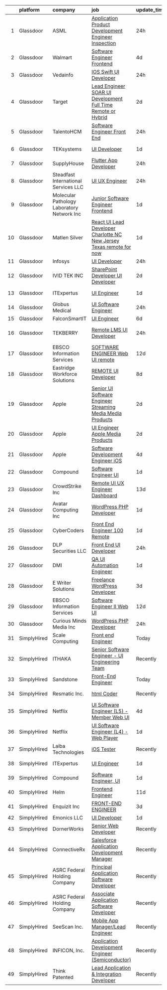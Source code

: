 

|    | platform    | company                                     | job                                                                                                                                                                                                                                                                                                                                                                                                                                                                                                                                                                                                                                                                                                                                                                                                                                                                                                                                                                                                                                                                                                                                                                                                                                                                                                                                                                                                                               | update_time   | location          |
|---:|:------------|:--------------------------------------------|:----------------------------------------------------------------------------------------------------------------------------------------------------------------------------------------------------------------------------------------------------------------------------------------------------------------------------------------------------------------------------------------------------------------------------------------------------------------------------------------------------------------------------------------------------------------------------------------------------------------------------------------------------------------------------------------------------------------------------------------------------------------------------------------------------------------------------------------------------------------------------------------------------------------------------------------------------------------------------------------------------------------------------------------------------------------------------------------------------------------------------------------------------------------------------------------------------------------------------------------------------------------------------------------------------------------------------------------------------------------------------------------------------------------------------------|:--------------|:------------------|
|  1 | Glassdoor   | ASML                                        | [Application Product Development Engineer Inspection](https://www.glassdoor.com/partner/jobListing.htm?pos=108&ao=1110586&s=58&guid=0000018382f509af98babd861b29d697&src=GD_JOB_AD&t=SR&vt=w&cs=1_a0067039&cb=1664349440957&jobListingId=1008165333739&cpc=A8EA696C92E7776B&jrtk=3-0-1ge1fa2fb2ci4001-1ge1fa2g1itne800-781e920ef0155e02--6NYlbfkN0A_DDXJpBmDjNhNk0SonxKsswszHAivHatKsF66mYTBciCWwIObBEHLniMpo2RspCfoyulIRjBP57T24Lz25u1pjNwWFRISH0P0vWgPhWCCQGL_nsy2Bp0oJMF1boMrZGM_Jh16cgUCWS0n7h3Fl39G91NzusynBKhX9klIlFUgJJYFlNLtqy5b8bTY3-r51o9e7sesbpKnXGI8sT3fhPX53HFNYzBrOIVOae-iq02qxpQXtzoqN2f2f9g92xds-_3Z1MlB5b_RJlmz-wmVmRStwqMPleu6aZqhCA0Cp3z7-6DU3aEGpgw2GRgwivfC9jOpUZmHvbAuQClpfVpAuNbZseosbAMyidDJqiLZlzqVhegc25_1A7-Fer8nCnzYdlTJMqjJgrk7qj9wocZWWKZeo4VYRELKusGhnradoQrl03hMeE6faiMUd2v8NwdDj7iHemZyGAghDdbDjf4dq32ot4Swa9oSiv9mhJGomuNJsmxS8slBdH0jaFrrUKHWGqMuN7YWBDV08MyX7g-pS4LtENnJHwqI4X8tqbVhHB4GcUrk54xxTNbIU3GJ44FV3H7u8dJ-bxfddW6ROZdckzX6eRLsTsCNhDSifbUPz06hRbvrNYAguELElAPW--AfZeNiP2_yI1p94bZZY5QzP3WRFtfiHq4GgAcLlK21ZDIK5Erggg5J5qHurjWx9GHwc1oDqUog41MMPvTj1JDo2vEN91XHv4NpRE6UgvjXJteO-iBjC-fpi8sw7SZTHS8FE10PCfzFBwfAOw%3D%3D)                                                                                                                                                                                                                                                             | 24h           | San Jose, CA      |
|  2 | Glassdoor   | Walmart                                     | [Software Engineer   Frontend](https://www.glassdoor.com/partner/jobListing.htm?pos=111&ao=1110586&s=58&guid=0000018382f509af98babd861b29d697&src=GD_JOB_AD&t=SR&vt=w&cs=1_307f5fd4&cb=1664349440957&jobListingId=1008159439023&cpc=7AD1D84939BBEEF3&jrtk=3-0-1ge1fa2fb2ci4001-1ge1fa2g1itne800-e44f10361b0b4ecd--6NYlbfkN0COkaXPVq4ci0oYoPZVLi-OSs5LLhX_qiImzTXPGEjA3KjE5hfiplZYgAWT2-x7RTGV-3Lb2V-aoTKQpOJTnRi5chq4jfN4kSalgesPE8f_wFpClpEWHc8BbIl6Nkamn10Uad7BetX5YEJ7MxUTXUgJV-KDlvaFZN9Trvri33XH7j2cTBysvz3vH7n1cuFv9nx2M6761kcqczWqEvCAAdzYSF0SQTj6ypyL77D8BIlnTDRCuIIKYwQYj6mStVXBPPq32obIpbAYfdhE4WZ7p-g-hV5DY-JE8OE9NNa7VTDyY3UaKBM4g_8nVXM-k4PkBU1TC1CVqjnWWl0kIf1UAIY_SdSf4zFplx8RabO76Hhh6cfgvW120kXhAPRgIBITQhM7BemEPIMCcsdh3jSeHu424TA56F71gX9fJ_O5UizQhhFGh14g5cb21NHR4Jw7Hhm59miFxUflyVM_CWfyXhLtahcivao_DlurxEYf5BzXbuMsuLRRAtKZWKfwrUE9cm-70EC29x1Kvvp2Cp0DmOe5CQaEtJ3Nsf6GZZ8xCRWMp6sekYM7fsxDEKA-oejw9wgQ73Wuh3roiIeuxsWK_WbNVtmGJOhCo5M%3D)                                                                                                                                                                                                                                                                                                                                                                                                                                                                  | 4d            | Dallas, TX        |
|  3 | Glassdoor   | Vedainfo                                    | [IOS Swift UI Developer](https://www.glassdoor.com/partner/jobListing.htm?pos=128&ao=1136043&s=58&guid=0000018382f509af98babd861b29d697&src=GD_JOB_AD&t=SR&vt=w&ea=1&cs=1_e66ddd14&cb=1664349440959&jobListingId=1008165443473&jrtk=3-0-1ge1fa2fb2ci4001-1ge1fa2g1itne800-af8d206a0f9c7b17-)                                                                                                                                                                                                                                                                                                                                                                                                                                                                                                                                                                                                                                                                                                                                                                                                                                                                                                                                                                                                                                                                                                                                      | 24h           | Remote            |
|  4 | Glassdoor   | Target                                      | [Lead Engineer   SOAR UI Development  Full Time Remote or Hybrid ](https://www.glassdoor.com/partner/jobListing.htm?pos=106&ao=1110586&s=58&guid=0000018382f509af98babd861b29d697&src=GD_JOB_AD&t=SR&vt=w&cs=1_19754b40&cb=1664349440957&jobListingId=1008161170463&cpc=C3517E2410EFB392&jrtk=3-0-1ge1fa2fb2ci4001-1ge1fa2g1itne800-c0dacd8a5d22ac84--6NYlbfkN0AgONBeCfCTVljpwzR96jFX3mtyFC--n153CYnqiKkqIbEzGownH_L0_wgVvmdp1a2Krj_dhftr60ZBD7neq8jJZi5fz0MMEVAqD1a6ZnSDxHhb3w-djfVVYoRVAP3eMEOLwQXGKZXokRxl-rmzf3KYDtcg1Ytht7hbNJLmbSv7ywm3xHdVZX8UcP7vn-BZ2Nx4uC1Ihw2sMwbLBbo_SakHBAuMpEZFVazceLE5Zl6EAeYRqOU_Au9_pTKelJDJ6rkR9T_TQNzi5JEgn6yfGs55NvmSj-cQCU4YTeQ3kA83IiIT56pldp-kU3zyLVXCF4YYmt1kk94jxZG7bSa38nRSBeL0FrHoeaGYJDMtAOoXm9aFpeQphp0UhQAmvNKP6mEo96qnJH7cE59YTDnf2ZPrnA8kOz39DaMqM2-oTwFVjjIe1l0CnaDe5z_xaDZ84e5enZFOYXDFAg%3D%3D)                                                                                                                                                                                                                                                                                                                                                                                                                                                                                                                                                                                | 2d            | Brooklyn Park, MN |
|  5 | Glassdoor   | TalentoHCM                                  | [Software Engineer   Front End](https://www.glassdoor.com/partner/jobListing.htm?pos=123&ao=1110586&s=58&guid=0000018382f509af98babd861b29d697&src=GD_JOB_AD&t=SR&vt=w&ea=1&cs=1_97e153f9&cb=1664349440959&jobListingId=1008165352381&cpc=2CAED5C921A5F994&jrtk=3-0-1ge1fa2fb2ci4001-1ge1fa2g1itne800-0b4d4d2a448ac79e--6NYlbfkN0C_SycDmnNWjSnOfNojf-KZh-yXpPzkmZZ6wpMZhR9zB5dLKAJ7UQnWo9NBJTHUaTOA5pFya6Ot_ZnMgwIapx517DdmJ1H57dprYVQzoRyJKCo8k8yrPCB3Ld80OZG5bFsFslKrlAbuyGnZ6QtClfQE7Jx_Pt0DmWkWmjT9BB4eAU62fX6YwZXgZYbJkAPofPYVi8zU-59UTFU4D7id2sA3Sm8VLraR8FyTFcf5It8qyKKLQRnJGwH9pWaht2hd3YTFTMoGMB5yRZdcogFv56WLev4fYRYjC1k6xJyC3T-5kQHmUN-FXHaQmRpAuowopFsJNZI1eqADcLt_497Udqq_Ww8gfqYSR5ZdvLructfafiLISrrG4mpi8-4YeU_WnRVoHOKEpUgksxJyPHRtVprkzgqBf3cHj3r4J-m4znBXnvy0cidzXW7BfTdV0nmI4KZ9Vs-tkY7E61t9NDXiBZCoodtDBCr_GDH7ZfuerLmPMcTfjirnaeIcM-u3VEQmEbqLIRcuC_psgtN3XMmZFnf05hr2CsbULI0uGNyuxu06Sk_nv2DSZoDPZCayeyIWswUWHiJ1EiM6NiCt-HPo5P5m)                                                                                                                                                                                                                                                                                                                                                                                                                                                                          | 24h           | Miramar, FL       |
|  6 | Glassdoor   | TEKsystems                                  | [UI Developer](https://www.glassdoor.com/partner/jobListing.htm?pos=117&ao=1110586&s=58&guid=0000018382f509af98babd861b29d697&src=GD_JOB_AD&t=SR&vt=w&cs=1_1b9f08a9&cb=1664349440958&jobListingId=1008162217935&cpc=FB7E4A1762AE5BEC&jrtk=3-0-1ge1fa2fb2ci4001-1ge1fa2g1itne800-bcce66d2de9d784f--6NYlbfkN0AuKz8EBO1xHDEL7V2YF9xF3dC_I9B9i-Zw2Jh8clPMK3KTieKealHQySFBD4L6FvOnlE1GAZpvuVmGqoIvKvpD-udZcecKYOHAYYEUk-V0EgDvdp6AcekxUIxTGrbemjk3X6gqwE2isD9_c3ZYF3PvRbyhX3e6N9SOeeayq0KyI55st1s-wcD15YdnSsCLZwRgg0VmLtz5UTlxF0NGxqCcywwBiv4JZNXFiRmS9-wUTO7DeWCxzIEDfNymiqnKboK5zYboInjs_jZape7I-J40M0bY4eLqhGhARt-GGjLFEZ4KLeC2MmjmBJCnVsJlLKqekDjfjBOUvNYBqPe8IAxIxhHvVMYUMDS_dgG426CpQg1dsAZ2HsINbZ45VXKm-buc-0WoLnkB_s2TnTUV5uhyKqA1ICrbDhfqsd_fb-kAtgqgmEVN7sj-dkW9oxp-lqV2E5F95bmPcHeT3bJFyBFJM6zECJyxqqucjYu7-xefdf5IEG1VqRUKR1TO_PcCumPNKFhTV1GPuEp7P8DEgNpk3slKgs4GABzwLdGktVJhEkx1wZnTGBBB2orlADQQlc1A2e5_5ETyCDzacUuu7afbBYlehxJRNFE1StDDB-ws5eUwctKO7Ig0i0hJ4pjeQTL7TFlcgdUrPIG_OWZ_1lI8UOYcyVq4_ib6aP3f6Qoolf8YIM2y0XUmiJbRW7Jh7raVwrvvn_BUH40ueBHrxKiwVolVwAvegKr8z2P-nS_yLRuvVhro6FSy7C1UyV1jrZPswvMF5KbgoTnI8uUo0KqSUAjUmiqSqoMAnNb6UZzHtaurOcj4LC5PlcgXCa0vQd873Myk_QHPrnfVd55DECLxNKoYtLH2j9CZyvpgNAA1wv0sNMqV4Ys2a2U7dNaxzKL02oCrquWNX65f5IXPnGT-TaQc2qEHG74-iLztYHl5dawrlo1yDld5)                                                                                                                                | 1d            | Burlington, NC    |
|  7 | Glassdoor   | SupplyHouse                                 | [Flutter App Developer](https://www.glassdoor.com/partner/jobListing.htm?pos=113&ao=1110586&s=58&guid=0000018382f509af98babd861b29d697&src=GD_JOB_AD&t=SR&vt=w&cs=1_e5bc619e&cb=1664349440958&jobListingId=1008165085960&cpc=F41FEAB56D215062&jrtk=3-0-1ge1fa2fb2ci4001-1ge1fa2g1itne800-177e6134d1bdcc74--6NYlbfkN0AHfvvUQbcLXLtsZFdl65kmeh4M4gDg85dZKEG9sjBXado6h1rhv320OgUg7t5VyCqo6fHTI2I5pZ7dV18A3f_GtqPZ8aImwtkxyu0DFJTn1iWV8yprgKc-EBVAFu5ad93HuOwBiCrNPRJDoZrOt73UvxBNti3QNFK5JY5DsboL_cOHsJVS9E_UpoSh8dD_YsA6TvZ8KbbOC_ApNtN_nPjxoAaleaTFMpbl7gjGNFI_GNrr5L56d7IsT0l_302wS__EyJrui3_4wIWJg6-7WvSO2YpOB0tStI5OIo6ITl2OTe4a4nN1JOAP2LDWrEX9QkA4J9AmG9uwPWa8jeoYFVPoDPFbvLN-EgDpV37apdTx6bQa48Sb_1mZgOIeoyD5GbA2EFsHwDfGV4lzHpiN6xMi1oBGd-WwbMrPHqXB5SL0lLg6Xg5Ak9Ebxln9PQBByr4GYWnjdnDKxyzp6Tl4MPTHJk8hecRJ4whbxZZM4NtC75fpXe3X0oyX12-S8KB4RLp8iZJ05bFWQcolrD2b_SOYLK9x4bPDDZlyKUJ0DcSbFfUMXTGIaBxJs8TYipCMl-q-Juw_9HYVvX60XCkejoffF1pL7Hfr1YSkVRjSfuymEU2dgAcRGnlLxlOA9XPSOc9zszuMaUv4Hbu-LAVU0JsjX_RzcNCzyiHa8M6yZ1BULvkZn5-vy8PMpwsAJCOrhVs512OaWUMenZlVTbDfdJrGxw9OcmKO-XY5QIal41egN-Dqmx6ExREQ5_YBhVdYYhVCFt27PgVWMtuKBvKPmYPbTG1i604fqwE3c5F18vNBEL_eBq_ZLzpKYlfbsq1f6IwRhrn7bcJTw9iLWljMUHu8phwtPWrM95wNY5RFsJuIV98dEXKblFYLDCKxue3Pv3OnT7IB8eYCE6d3fM_HDQgTCQo_l8kOtM34NgLUNyz3cYp3694PRbty)                                                                                                                       | 24h           | Remote            |
|  8 | Glassdoor   | Steadfast International Services  LLC       | [UI UX Engineer](https://www.glassdoor.com/partner/jobListing.htm?pos=118&ao=1110586&s=58&guid=0000018382f509af98babd861b29d697&src=GD_JOB_AD&t=SR&vt=w&ea=1&cs=1_7eef13fc&cb=1664349440958&jobListingId=1008165697317&cpc=444700D72F2ECBCE&jrtk=3-0-1ge1fa2fb2ci4001-1ge1fa2g1itne800-51b8e0768728e839--6NYlbfkN0CyK-oBO-LERsKTnKCpWd4erdl1X_ZvZ3vzEBmkoIIe966QQX03TCqZ6wgEEKw-QZHsuiWrOfwNmzq04i1gWPtke9nFA_bfooPCm6x3_5wmKi0P8TcKk2rMxxhjpGG3IXFqmLgFxNh6Mu94ZAaFF9Ao96OP59HJX2ValPxViZj5CyaT_2d3mrSbtda-_M_VyvOPtHIgEj78LTiqWHzjMU5aL9ZHEQFNLD0KUhzTNec563zYyL5MifR_ClUkWbGwEqTmfF6A07pVE5FmQArZS81a9n5V9w_VaE_akXG9iJkjGOTTmBuIApYo30CCoeSopIs5-MpKugXChGzhsuDiENJ8EsbfSxakbwFIB6XJm8QxeESXDwrW6XFsemQdEyBXEpabvJLaj8d01n1YsYQ3I-5WNWlD0ArdqVWdg_jn87-ay-ThhrmCQYnX64vzg6YGuHvffT28dpTqgh68FFhUlA_S8gkqUxrWKJfttW3SYPUvp7rFb8mDgjcRgdwQsq7QmpW4m1MDDrNEBqfvADIoRcFk)                                                                                                                                                                                                                                                                                                                                                                                                                                                                                                                                                         | 24h           | Jersey City, NJ   |
|  9 | Glassdoor   | Molecular Pathology Laboratory Network  Inc | [Junior Software Engineer   Frontend](https://www.glassdoor.com/partner/jobListing.htm?pos=110&ao=1110586&s=58&guid=0000018382f509af98babd861b29d697&src=GD_JOB_AD&t=SR&vt=w&ea=1&cs=1_5d1d7274&cb=1664349440957&jobListingId=1008163262004&cpc=1120CD366D53BFD9&jrtk=3-0-1ge1fa2fb2ci4001-1ge1fa2g1itne800-d89cb48b35d12f0b--6NYlbfkN0D4nuovUOU2dPryPr7-xanE7ZFWASvaSyNm3BqXIbrO0g0G6Ac-O25wavkho_EyKROp7E1QzrSkp5TBTv_o4-gu7wXYooyqWvKiH9M5dJlM4j45czh6SdL7-HArDqW7HdeZheUkgWz7yVI6jAwiJ07pmOA9KtDrbws7XrtzlqzYavHU3gKPtI7FWEcNC0m0skjoZvjJVLkeh6p-VR_KYHMuGPETAup9FLDYxPs8_n0OePfyQzVVR6jSHD4jdeKcnb119j8yGsb7ZfbtvB_jNgvkiN5VqOQQ99qFa6jzhED1BolQWvNF624qp22mSGLq3Tj_GrMERnEmj9UMr_G1zJ5sEz8GmLxikynqxDFCeguvmDFye0pimiMrVO6pBFooGYScwxcGUwonFtfoQRGrWhNTBT4yTCQ8JJwtoK9Q7o2aA2Gq924dvGvQdqIUF7RKAFZLvMYMupYbp45qHrQzYM3HNvXYmql1kjrMi87Niwb0FS6uuU1-MzxVbyJP3jzxJa-xXbhLlKVbeg%3D%3D)                                                                                                                                                                                                                                                                                                                                                                                                                                                                                                                                        | 1d            | Maryville, TN     |
| 10 | Glassdoor   | Matlen Silver                               | [React UI Lead Developer Charlotte  NC  New Jersey  Texas   remote for now ](https://www.glassdoor.com/partner/jobListing.htm?pos=120&ao=1110586&s=58&guid=0000018382f509af98babd861b29d697&src=GD_JOB_AD&t=SR&vt=w&ea=1&cs=1_c42ee43d&cb=1664349440958&jobListingId=1008163005026&cpc=F41FEAB56D215062&jrtk=3-0-1ge1fa2fb2ci4001-1ge1fa2g1itne800-8ed124c44c436edb--6NYlbfkN0ADTliTSg4K3aDxe8vkHVVj5ml6bx8ND6Ab8oliGx3AtQak9O875La2bFZ7Jqdg5u3DvIWk9JQKwIX8t-nodcq4z-4sQYwEbL5CC_KfK5FK2Bgq7E6WzN1rlXJK6Vb019b6jThOo3pHAKgj1uU40jMtSMtXxNq75xK8o2ZTNQEo-86oEkgFRRdhfMbR1wAsmOUueYJV3swfTU9-lUSw9YbqbsU93cXL7YLS3ZwwfTg9ge3wh6Xb_BgDLkTtZ3imWIjuVvhFfmIxU4y_cQa40B6Bzgp41TIqxSQfwHC8I4JB8750MwLapuLSjPCLbucvysfVAFGH3Gm8Wh9qUE09PWWpvADejWfFjJBO7DgDB4PXksl2AbqKA7tG8xzr0aCfcyssU12d9RKWSHRZQ2PcQWS8cbXxYWoOOAHXRWA3dKJ6yjsCGs7wmnBaKYbZIVqIAk7pUDk1vt4CVJ7lpb1eXjzJ6fr_kXIEdtWqtr2DhwUMPQ%3D%3D)                                                                                                                                                                                                                                                                                                                                                                                                                                                                                                                                 | 1d            | Pennington, NJ    |
| 11 | Glassdoor   | Infosys                                     | [UI Developer](https://www.glassdoor.com/partner/jobListing.htm?pos=101&ao=1110586&s=58&guid=0000018382f509af98babd861b29d697&src=GD_JOB_AD&t=SR&vt=w&cs=1_a0f95ec3&cb=1664349440956&jobListingId=1008166337803&cpc=009A9C8147DF705D&jrtk=3-0-1ge1fa2fb2ci4001-1ge1fa2g1itne800-5fe050d0e4a7ac92--6NYlbfkN0DFi1nmQQWK2fa3N4W3y7EUOEocZkWPqKP_f_xZ7ne8RT_qTukscu4Mk9YgC3iJnxFy_iGWffz72ppMJoAT44NfnxW-QV6ZqtGeZyrm_Id1ecqdNA6h76kT-AJY4mfkZhy0CcKAc0lpyNne-8yajsOMJAI6uRH6i7fhXE84ekgw0Zfa-lIGRLVeOeRXHqkPKtxxdgT3UJVfbXv0tkAtUD3vJkr35VIIMT8yWHrOh_xenODH5ZGqOfP1WQUVebMuUNK0w7pX8mMIHSN9Oc1u56Qq8l48vMJlbdr3Y3lIEteIaaG6qc-3DbHOC3dTgeJxyvx5oiFZqwVAT-GiEmCq7_oSd4CJmNaefYyoc9fPT2ZCC1b6BZlXr9rpoqyr2dECL2RSTj0XpkFiUMd_RQD-oFbp6l9kLPx4pGkw84sVEaRAE9wrwEr6uZieycFImDEOssXI1J16-PH4EY4lgaCwR9AASbszkraVH_jf18r-_tSRam-84PcKfh-1MKqfP0aku0RXfnvBFcDhor-p15oAfDPIaz42zJDWsy2dmp4PElPp46Rr_hGgJejateZYQDsfW6fCBHC6aq9LylQmqlu9Od2i4RKSFNxgHaU%3D)                                                                                                                                                                                                                                                                                                                                                                                                                                                                                  | 24h           | Remote            |
| 12 | Glassdoor   | IVID TEK INC                                | [SharePoint Developer UI Developer](https://www.glassdoor.com/partner/jobListing.htm?pos=129&ao=1136043&s=58&guid=0000018382f509af98babd861b29d697&src=GD_JOB_AD&t=SR&vt=w&ea=1&cs=1_a56eaf3c&cb=1664349440959&jobListingId=1008161868610&jrtk=3-0-1ge1fa2fb2ci4001-1ge1fa2g1itne800-eb9ee6da3b2a6a4d-)                                                                                                                                                                                                                                                                                                                                                                                                                                                                                                                                                                                                                                                                                                                                                                                                                                                                                                                                                                                                                                                                                                                           | 2d            | Durham, NC        |
| 13 | Glassdoor   | ITExpertus                                  | [UI Engineer](https://www.glassdoor.com/partner/jobListing.htm?pos=126&ao=1136043&s=58&guid=0000018382f509af98babd861b29d697&src=GD_JOB_AD&t=SR&vt=w&ea=1&cs=1_79460903&cb=1664349440959&jobListingId=1008163016324&jrtk=3-0-1ge1fa2fb2ci4001-1ge1fa2g1itne800-bb9fc5d81ba4c765-)                                                                                                                                                                                                                                                                                                                                                                                                                                                                                                                                                                                                                                                                                                                                                                                                                                                                                                                                                                                                                                                                                                                                                 | 1d            | Sunnyvale, CA     |
| 14 | Glassdoor   | Globus Medical                              | [UI Software Engineer](https://www.glassdoor.com/partner/jobListing.htm?pos=124&ao=1136043&s=58&guid=0000018382f509af98babd861b29d697&src=GD_JOB_AD&t=SR&vt=w&cs=1_dc19a153&cb=1664349440959&jobListingId=1008166276695&jrtk=3-0-1ge1fa2fb2ci4001-1ge1fa2g1itne800-6fd77b6772e16b60-)                                                                                                                                                                                                                                                                                                                                                                                                                                                                                                                                                                                                                                                                                                                                                                                                                                                                                                                                                                                                                                                                                                                                             | 24h           | Methuen, MA       |
| 15 | Glassdoor   | FalconSmartIT                               | [UI Engineer](https://www.glassdoor.com/partner/jobListing.htm?pos=130&ao=1136043&s=58&guid=0000018382f509af98babd861b29d697&src=GD_JOB_AD&t=SR&vt=w&ea=1&cs=1_678fca07&cb=1664349440959&jobListingId=1008153949102&jrtk=3-0-1ge1fa2fb2ci4001-1ge1fa2g1itne800-3123926d7a3df513-)                                                                                                                                                                                                                                                                                                                                                                                                                                                                                                                                                                                                                                                                                                                                                                                                                                                                                                                                                                                                                                                                                                                                                 | 6d            | Dover, DE         |
| 16 | Glassdoor   | TEKBERRY                                    | [Remote LMS UI Developer](https://www.glassdoor.com/partner/jobListing.htm?pos=119&ao=1110586&s=58&guid=0000018382f509af98babd861b29d697&src=GD_JOB_AD&t=SR&vt=w&ea=1&cs=1_901e0b10&cb=1664349440958&jobListingId=1008166778163&cpc=1FDE87803EF93CD3&jrtk=3-0-1ge1fa2fb2ci4001-1ge1fa2g1itne800-83faa698679c4734--6NYlbfkN0BDQrJHDr0jym1c460Rom7GbWBqeQg5GdRUBiBJdfTMP9g7xX-05YXYdcEBBbMbIOs0H3hgH9YJKWyeksJ964mXgUsf2K5r9hdrn6GEsMAD8Z3-rCCKaHSDtUqkCecndjQZLXEp1hP5ZlmvL_nI6SRfz7ALKJ0HbG1HT8OPl3ucsEK58iFlWR4XlJYgBKyEFcxH4xVABpHenigZZiSw4omhrUxUWT_fwnMDI35yOShKeVwX02y2_z6yUA-SyxNA6KNmrO31cNO63arU5keHZElj1ZICiq7yrn11T52-QEw9EEAdLVYNu_dP9khC5ABsaghQmz0QUOKETWM-r50y0zbNBKSayVJcAbDVvqAVmdy3zQ2SGRFf5F_TYU5nmQARQ4iGmvWaUKGVFZ7BnxdjJZ0G1987DAXCV-L4-joop3W1s4qjMDCHn83YVkJHwnBkBOfTzeGVpVc4bFbDyJGbZU1gPCynhrAW7L7zPn-VJWaARWvqFKnG3xBp9bZxqU-8zKvWs5aX1n0opu7rVgYOB74eB6gxBjaWPoe29u8Bp-piSlpZmuH7-vtwkJbNetCCDpUFMpoPfoiVWgrzxZW67buA7WrOGgj1_Mxcaska5l4KxBUd1tYHZ7Q8WnopelkwBO4KvQLRn581L7REjlwLF1n5Du6J32eDA4V2mk_n9OI7jwgjEWyt4hpI)                                                                                                                                                                                                                                                                                                                                                                                | 24h           | San Francisco, CA |
| 17 | Glassdoor   | EBSCO Information Services                  | [SOFTWARE ENGINEER   Web UI  remote ](https://www.glassdoor.com/partner/jobListing.htm?pos=105&ao=1110586&s=58&guid=0000018382f509af98babd861b29d697&src=GD_JOB_AD&t=SR&vt=w&cs=1_1aa46130&cb=1664349440956&jobListingId=1008141421100&cpc=FB7E4A1762AE5BEC&jrtk=3-0-1ge1fa2fb2ci4001-1ge1fa2g1itne800-40ef87b89cf6ffeb--6NYlbfkN0DdXnPqwYiIrEKJMiGtoBoRMY0gisMhtebYjuc8wwZJigX-3JHW7GWye28ZRts3F90P7YI9SeHKFNHy1UecdUWIyM-XyoJFS6k3UxLtBLyWy033NAUeaKgO88BnF41ws8ss9lacxLv9OyEluHw_gu0HbJj5exWXBYsEHeQEgoMKaBdWpplAZjfGpfsccIuRlp3dy6LZ9RaVcjqPgjpWdL5eyi-x8_kk-7Zd0B2m-PkEDq6HoPD2TW_R8mbA2QteU_jeHvnb04SwsJnBOdKuAF6b7BSdux0VRGXj1L5_rJAmqf3djcFE5uBW_llYXC68ukZWjPda7p71qnYpIUzZDtRStX07c3JyuVcvBL0mpCq2c8WJYEwCAq6rs5w6HZ2F2QzQOuL0hPK0J_LTBlrEX6B7Z5NDVhCHK0QQ_hncfjxIGQ9zKgv-m3RUSBR-v0eR-0U9U8duMvHyHry-GpvVqqMTS_2EkYtclI6B-Re_YXRAU-6tANGd0Vz5L6Yck4YDckLYS-DXPTBJXC0kzrUCOlhqMicYy8Xd737GRVFmpq8ocw%3D%3D)                                                                                                                                                                                                                                                                                                                                                                                                                                                                                                             | 12d           | Ipswich, MA       |
| 18 | Glassdoor   | Eastridge Workforce Solutions               | [REMOTE   UI Developer](https://www.glassdoor.com/partner/jobListing.htm?pos=122&ao=1110586&s=58&guid=0000018382f509af98babd861b29d697&src=GD_JOB_AD&t=SR&vt=w&ea=1&cs=1_180c3e10&cb=1664349440959&jobListingId=1008149608143&cpc=AC285F3A3ECA6BB0&jrtk=3-0-1ge1fa2fb2ci4001-1ge1fa2g1itne800-f59bf9f453ff84d1--6NYlbfkN0DybkRSn_Q7CT62GnFN88VmimyaY7jaahKWndbXBXLMBbHMz5el8CBY0eGB8qz1XOa-y-y7ep1U_B4yeLj8qak1Vao7H536swc3UloJ3azQJv88Xh7dFtXuCLPvwr6EGgUaF68OsNR5bmbtPhENR_OjOQCVJS2AsdO3IqiADgPNaejW5Utov5hBbmM9gM7q6-AMXFWsEPOHjQlfMgndx9BPzVGAMpCvwxTMPuohEhGXYhjHr4HP27PR2IV433FTBy4HqlbxCkxQ2CEJikDclinEjUoF4Y3Rg0lIsQkos0FZj4_M5RknOBSelTdGQ85CkiM-wAXUHFD3-wagQjFiomE-NjaCnbnCFty1zFpfKzCMeSq7alGQinxcFc4TvcdS3psorXihgE5sgg3XEfSK5-ObQD-NI_W52j73enl1h6eTy5-oBcHbQoIQhXn-9DdyvAz-GRAi6UJSll9VhnALRJ993F2vKRszevcLMQDi_pGKg44QwonWOin6zh0VmoBxJ00EAVVRSc3r26mMwFeiFQQFBdKo6w60LXleJbBPPV0ZHpeFFT4ZthilkHGcVKBpdJqQ132Eb11ahQ%3D%3D)                                                                                                                                                                                                                                                                                                                                                                                                                                                                                      | 8d            | Three Rivers, CA  |
| 19 | Glassdoor   | Apple                                       | [Senior UI Software Engineer   Streaming Media  Media Products](https://www.glassdoor.com/partner/jobListing.htm?pos=107&ao=1110586&s=58&guid=0000018382f509af98babd861b29d697&src=GD_JOB_AD&t=SR&vt=w&cs=1_db7d2568&cb=1664349440957&jobListingId=1008160436945&cpc=654405A9B1E0A9F5&jrtk=3-0-1ge1fa2fb2ci4001-1ge1fa2g1itne800-8a042148cdf1d40e--6NYlbfkN0BvKrLyj5gPmtZO9T8euul8TCxuuKNOtzRJOomxnwSEodTz2Bc-sPZlC5mDe-NOaJiWOt1GzJEI-PKym-dNp_XzH3wqjsMdHiK9t3wt-edbjAjCfqMM1cdeHEGHXhHrveIhva6NZ-kytncOuPs8192w5rK_sT-mvplxdExNeRp46NTPC6WbKVC1NQ4U3hw9V7ze0d5NlLudPs7vmIRvM7-H-iwn929cjxVImgcMlhPN-NEttni6KYTZc1DhReFgBmEVYLFvT8jCqxPjeflu_WZoHhAuTQpZDEI5a-cNL5Dgfea3k-j-nJPdipZv9JVnQv4Y_FHj5Y8D-jng155Qx7brVp2OFW41JbAVQ_YyjGVL3Ae9w_GfIOsSOU8xWHb5sBqACmxOYcnfqz9OStAggFnZtn5pR4tL_Dgk2kJvwbxAmsJbsXa_6zv4diYAp4fjDbW0JePxwWsQYm5itkQmBt1KxFBpyB5tnc_-lZBQ2WXGhTyvXvzB7VP4I1DGZQeVYPLFkxG2krDEQjOlorTWLDZmO26ZyIVakg6bkTpI2c5OyaWCV5VJilxJ_XVQy-vXC_EN0wYOcRqi8PUI3bke-xbVj_AoP634_9NL_tC0R84nAbBpLcmcepVe-5nD-yjG5xYEcS-URbAyqP17sdfd__DReja7j5cvbitiKEm8P9Q4ST_2lZCOeMHA9QyqV4kkrmsyTvSUjdMkqTg1Sgx8tiuG676KUwRu4R5olRpIkAYp_T0Oee6ev2hK9fmbEfY9Ob6i4BXyxOyXxuU2PUVZMTJ0xPaQtF4hKIpkYt95O-TmUDT4CW7C35sgqj0Ok6jjmTqu26v9i_Rohbml15PvHhLa7Stz2Oo4-wHo76_ClA6bimhTeSCgJpAd4OrxKmM8TxTj_aBvkJYy7Ak7frHI8d5XSXXE6YGbmpwlaoZIuErDnZFF1qFyyyVnv1T6a25wIj4RuOb7LTnlgVqBcuRZu7tqT4cfjcisQdOYG-MZ1tBnqMse2_n0DdMib215M2peMJ4%3D) | 2d            | San Diego, CA     |
| 20 | Glassdoor   | Apple                                       | [UI Engineer   Apple Media Products](https://www.glassdoor.com/partner/jobListing.htm?pos=109&ao=1110586&s=58&guid=0000018382f509af98babd861b29d697&src=GD_JOB_AD&t=SR&vt=w&cs=1_4c9363f9&cb=1664349440957&jobListingId=1008160436948&cpc=F41FEAB56D215062&jrtk=3-0-1ge1fa2fb2ci4001-1ge1fa2g1itne800-2a6969320214c49b--6NYlbfkN0BvKrLyj5gPmtZO9T8euul8TCxuuKNOtzRJOomxnwSEodTz2Bc-sPZlC5mDe-NOaJiWOt1GzJEI-OKepvMl527sWfjhawE2ZjGNxD7OYG1Xie-cxwon5-7WfcZ66QQfW-3QV3ZXB5j0OEBLVT6P7Wqiii0QdtXAhLwJvTgQMJl44VuanRgoqjOI0MgXPgKDh-BtrnWANQyEsURTQtxp1rQw3WjV4L59CyOz3e1cb13CbuArgC8ixry4WyJiVvMJ5Xe0Kxl9iao58pJau8o4OovuJpmdji137BniSzZy-PC5BWogANZwcFz-15b2mJeZ_XRT2fOWanhJc2JXUdFOE19S96NwPworB-OEGGgwNixBC8IyfwKb6hgEP9jnvclR0nhcT6mrNTzVDfXiO_7y_fDZjpL-YVtNZs_qdssZyFZVANfuKmlJiZuF-FuhQcUkD98TQbxB0q6b8LZAEtK7u26z6IwcrnvJF7mfYq1f1m3EADGscmYT3i8Krzi97-o47bNxW3aokoptjcmFoDXEFOrxNlgYRTOeB3Kces0ODOTDwA200AQeduezvHZMCY1Vo9bAfE1rK27wc7iWI4WrOR0IJVsHzpF2B-dCvyuyPQycglQW5Ix7S8XN7kZ3XymzuEaZYCdoEYsdOvOlhbwKQLxgBg7BR0rvI_fE6igyj0Ce60pV47IAI41_cykb5SJxgV39MMhKInA3fXNDRV8hufgUqfKehEqitn_CuUI80b44QEOklBdYJts8GdHV5P5Rilz956i7SbFaaPx8Dn5cwfdhuL_HH_kF95kryfqjQOvlzYZCa4N60ZmCN7nCJaMijfECIOg8_Y7Q7gRwfsmB4Htw7gAHnYA0Ac0y008M4AufM7RCpySp2H0C-5rlUaU8FWwZ28JL5CNPLW_J9pdk1PvaQldMMQYNcP_LdblW0jmVnus3SKu9IxOxlNhVkRCOQKh5qU1aoME-m7Ozp8VATxYd-p6c9Do4rC4%3D)                                                            | 2d            | San Diego, CA     |
| 21 | Glassdoor   | Apple                                       | [Software Development Engineer  iOS ](https://www.glassdoor.com/partner/jobListing.htm?pos=116&ao=1110586&s=58&guid=0000018382f509af98babd861b29d697&src=GD_JOB_AD&t=SR&vt=w&cs=1_df144b39&cb=1664349440958&jobListingId=1008158072763&cpc=3BA4CE39D5B5DEF5&jrtk=3-0-1ge1fa2fb2ci4001-1ge1fa2g1itne800-2c32ab11dd1e6af0--6NYlbfkN0BvKrLyj5gPmtZO9T8euul8TCxuuKNOtzRJOomxnwSEodTz2Bc-sPZlADHp0xxmf8W36xuESbKv1-qi66xui3sWQTkpiwnmGQCrT0hdWviGpnpzINH1PPzfZx9KB1OxW9KQS6g6jDlf_Hum-SVeloXEgASZdoGydagofv9j7rXQfEz1ShCSSNq6SAQ3YZ5RU-wyqx7u4LGfos-ajYPlW3tvvLlhDtmvJPEvc_wXRvbvqq_tz0xkJmnFG6JDO5qLXaXOJMaQG_x9in01LvnSd0OubTDUevT5Udeei6o0ecflpWWA_K6BOGMLwbrqA-ztpWY1yRqgfrHlsjWB_eQZQWRRYAKfmJUXiwO82-VCVhOSdg2hmQgEDXZSvUfWdiZ3bv5FFBAxPLxtyzHZMyaOuKE4mimtaobGXdc9_DaagNkFo05egYT6Lwpdm5gUTGJRU8oJPLOqD8bxbIQuxrYqBXLxHQBGLej9WyoFJ3IQYeDvgkXrm-QOkN4JcjhP7RwwVCCLWBlyMi3NhawstKj-MjuXUD48yhtp4eE12jteU0eqRWbiDZFIlcdKl_-Pdo14DA_llaxGpgDfYq03M5NCG17xt35Cn2XwakMnTOnUyIUFjAx5msbBwJFrSaajC_8JAjFmaICPMqHdv0U8EcA3r1C7pyIScs_P2c3SrB_10Ez1JbFhQGF51NOnK_c-t8w4mGoOqVfb1jqTniaaHA08EMSdsubQK_IDGsjxHVqWo-YCELUoTlfxXvPWb2JiuqFAy_NXSpqCFYZBD2SeU8FJ9bgLmMfkYvp9BGIRLVH-UGnZtRfFEgEnscG83MeZztBs8iNVtG2tYUL5eYKURjnnc2DpR8Oq6ujP40Di01I_MS8KzJAAmm2o1pjQ3RX5COBY5T2NZrh3l8kYuvxz9TB8tdwb4cPVIs5uLHZfWN5TgY5rkBoSpQuTQn5zuk9YhhwQlm-tL5z6ep2Axdktxp1VmBtW)                                                                         | 4d            | Austin, TX        |
| 22 | Glassdoor   | Compound                                    | [Software Engineer  UI](https://www.glassdoor.com/partner/jobListing.htm?pos=125&ao=1136043&s=58&guid=0000018382f509af98babd861b29d697&src=GD_JOB_AD&t=SR&vt=w&ea=1&cs=1_b6f33a1e&cb=1664349440959&jobListingId=1008163337410&jrtk=3-0-1ge1fa2fb2ci4001-1ge1fa2g1itne800-e73e1acb42927cad-)                                                                                                                                                                                                                                                                                                                                                                                                                                                                                                                                                                                                                                                                                                                                                                                                                                                                                                                                                                                                                                                                                                                                       | 1d            | Remote            |
| 23 | Glassdoor   | CrowdStrike  Inc                            | [Remote   UI UX Engineer   Dashboard](https://www.glassdoor.com/partner/jobListing.htm?pos=115&ao=1110586&s=58&guid=0000018382f509af98babd861b29d697&src=GD_JOB_AD&t=SR&vt=w&cs=1_836abc36&cb=1664349440958&jobListingId=1008139058884&cpc=FD1C1DA32C38CFA7&jrtk=3-0-1ge1fa2fb2ci4001-1ge1fa2g1itne800-707b5e922fa6c0bf--6NYlbfkN0Cu2CVlb3GO4Nf7aS8SXsFwjpUbSKkwsJRaJhRnAEdqU2uA_tXhGJmrLgmgCXfBRQU9KbXq1708E7CAXns47B80jV-mrIMchAZyzwE20piKzYrXqty0XOcDBNlss9ewX2O2uwv0yD4LW2NI3UW4Z-KJT9WwrWYqRI3rEqwaOScA22LJ4snQ4RBLslyutcJAQQbsD36iWPdGOdCd2Fh7nyFJEBHs84uSChQkBE-oE2Pxc4xlN39I_LSpL9EAiYDiNO4AdZtvP4DbUUKWG4o_mjRT0u32bwwyAUjbZxy9JSsdpfRz0OTgOtq4aoiHNEhoclGj6Q3vnPlqLtC-ATnyA_rzH2OQ1waTOyYYa-MhQklGRRu4WK3Dg1__S8vPYCDtWzcm-lOTqApRQC9a5W_Ci4r--4N6HVJSNrnKVeA8FxD_YVvIjXSV2pVpY14a07goeBl3wcIseUNV-REQ0F9jpQBbc7eWncPuxvKwn7nvM6MkqulWxbAmGmV-JqsNh-h3lNGxCy9x_ea-dGxejV2p1T0bFkLpP9NluDKrk0TQi2z9aZqennVA8jTHpcUWCiRwOBzftko_SFir1MuCS0JAMGszVoRux_g4JSvZWPbrilEwI-88UkXR8fpUx_Ku_ic5FcbcVUdFjvGgi7IWaHwFZzBbDj7KZ8cxbhpP1yjH5Djl91HzxT8sOdk0fYfT7v6zqXDwn4t4O9NgRO_t1Hs8ZANG4vV7cHDQWnKO6vfhozlTtOUPQRoKzQ7m)                                                                                                                                                                                                                                                                                                         | 13d           | Chapel Hill, NC   |
| 24 | Glassdoor   | Avatar Computing  Inc                       | [WordPress PHP Developer](https://www.glassdoor.com/partner/jobListing.htm?pos=112&ao=1110586&s=58&guid=0000018382f509af98babd861b29d697&src=GD_JOB_AD&t=SR&vt=w&ea=1&cs=1_90ad9847&cb=1664349440958&jobListingId=1008163109653&cpc=65CC663E25211861&jrtk=3-0-1ge1fa2fb2ci4001-1ge1fa2g1itne800-392245b69f30145c--6NYlbfkN0BJYZlniIYYl-wJqFrJ5bqqznMhazsu5TRGIkl4HzkEGjFmzthU7Of358xs7kjRRre5jtp8TYZeQ4FsnZ5hg0uOshN73RT-yhN89y5FUpuZcgzs6m5gaJIOvv3opnNU8N3IugP4mHZQz8meMHwxTFMP6KA211-tv36kpM_i1LanmDqN0fcO1jle4RUEIHife7AEWvsRRFUdZrWkSFpdwLElIyq3ivCYSGFq_l0YB9H0ylBPphpKW5TG7WumjInr6hHT00YXbos7LVn8cINTXH8oQ43mIGQcLRy9mXGCs1A_1S_FW6VkrIyDEGdNFn0eXqe8mSCLrJJd4fx0PXEeL0eBEXjgb0z5VJy3SSdfTP5yalqyg7MqaAC_k8MN1AJ66JE5NuR2QbseR4f3ie2B3EX5xyfQR1wuYdjua74TYsADhYxA8NyVDMdHy1hCW8sj-9Mf6pUL-UGM1SShpWXlc4Z5Ak0o3EpF_OKZmO6hBSZcqrOj_1KmSEsukbA73R66VGOzww0Ob0d8oQ%3D%3D)                                                                                                                                                                                                                                                                                                                                                                                                                                                                                                                                                    | 1d            | Worcester, MA     |
| 25 | Glassdoor   | CyberCoders                                 | [Front End Engineer   100  Remote](https://www.glassdoor.com/partner/jobListing.htm?pos=121&ao=1110586&s=58&guid=0000018382f509af98babd861b29d697&src=GD_JOB_AD&t=SR&vt=w&ea=1&cs=1_8d5da4fc&cb=1664349440958&jobListingId=1008162434457&cpc=451933188B21919D&jrtk=3-0-1ge1fa2fb2ci4001-1ge1fa2g1itne800-c7c46dacad67b8cc--6NYlbfkN0CpFJQzrgRR8WqXWK1qKKEqALWJw739KlKqr2H-MSI4eoBlI4EFrmor2FYZMP3muM12lCi1zlp7-Nwe-gtvb7dT99Xyh7baRNBoUEwpoYM4bS4AZ1tmDSZr8VZmg2ZNcgo-ghcaL_eyKXdTxd8FIJwLkDDOvhwaSv2Ddedusj4wM5tZOLmc5QOP4O3eRG1TaKLa0goprKmKJKGm5_46yoYQ0enClex_KfamYrhrWlec211VaI2xrBVje5tcEFaAzuQPTvUFA1v8omJKi3K4IVsSJYcKq1tGXgdEiPxNis0vcs4DOTwQyhzo9VinRV--E77USiv0yI0XsGsYdBzr6GqYBNj3TQzSIwezxHK_2BPz3rOsjgJh9n24jaFb8kX1JWF-Yhb4dKAtEj6HA3mMHlP5aNEZwRrJKvhOx2nb2SQBu4EhXFQxbsCGRbRU9xiiNpRBXWfNyO57DeJfMe6_99NfgUnUkRlk3OG60upHvbjuQvU50Q8UE_twYIO291lYRvA2YMlJDOdbvKYJnIMMYcfk6FR8dKMa1MBsdPrAfnzVhxPX21EehxllwFHU4PgK_GQrEJtRVCwt7Ue89_Xaj9bzOYIpOqvHZPDkVrDDcu59fr_MhZt1eb1aYBLEzIW45upWtN5amcpMDFA_owm7jA8X1uzakcKpkB76VePsCpXe7Av8SwfsYFgo8_5bDwjdqJb3qUBU_umTGhX6jib0jLEzYsdY73OpCJHBKHWu0e9mTNS8RAajnRZPDPQTx4HgZCDJFgwvkwmjq8MvqRyFTQTaW_nI5fISWJ69ORp6gfD7g8CQKnGYMhf8nlWcX-W5xSRZ3fGr_U2m-3lRtCcL1gbH6fZUoi2YxbsLRljqdXW6DonkGO1CScSrxDNyHminPw5HzVYxAX9bbPlLhEFQeoVqvc0bfSpjnSQ_W2iUkAwqThRy48NjqK5xa2gYCzQvVu39aTBDyZXDK0fqmNlU_ZsWYqasxe5J4U55JHgHgpX8PQ%3D%3D)                                           | 1d            | Oakland Park, FL  |
| 26 | Glassdoor   | DLP Securities  LLC                         | [Front End UI Developer](https://www.glassdoor.com/partner/jobListing.htm?pos=102&ao=1110586&s=58&guid=0000018382f509af98babd861b29d697&src=GD_JOB_AD&t=SR&vt=w&ea=1&cs=1_a6031434&cb=1664349440956&jobListingId=1008165172039&cpc=C5F9C09AE97B3D2F&jrtk=3-0-1ge1fa2fb2ci4001-1ge1fa2g1itne800-3fbaab2fdf86035a--6NYlbfkN0CvahHJL5dpwIe5nlYo2UZJB8CTXAEl9vJAxrd3EfdRQbHmtT7BfIW-h55fxAhxq7IrN0zvMhkJNo3z88im9WMRxOfCrwqmHXQXdoxWBrvF0l9H604-kfcwN6iA18UQqvkaj3pHnAHAyd3caeqUxzgjihK-rjUrU51YMAjW5CbP0fSKeG4NaZ8o_KedM93S8cObPaK-OHXuWy8MYlg1vf6DvHWwZHzIJcjb1W7yVTBOV4ZHBmEoIm3OsYa3H9rPhT9Nj_AUNgc_C21GBTL48zah9Yx_n4JB4nSvsYbP0vrmcvRN44v7BA2TfD43lIi8lnGnwvUp2WzwP6nyGNiWGKdHFrQDsV1SQ1quVysrLBmqn7Mwdfq_9qXrn3AvoXwFAmgIHEsqB7VojS7DPYNhbqWmcyHMUjPQmtBaoUUwZARBMz1xXk-55SbTfJ8MDQiLM_DYdQprfNDn1M4iW4gYgeNTGFBWWEi8dXKrQCGqb13TAvkVIAcjzl1kDuD73cHXM3sfSJaFqWMo1w%3D%3D)                                                                                                                                                                                                                                                                                                                                                                                                                                                                                                                                                     | 24h           | United States     |
| 27 | Glassdoor   | DMI                                         | [QA UI Automation Engineer](https://www.glassdoor.com/partner/jobListing.htm?pos=127&ao=1136043&s=58&guid=0000018382f509af98babd861b29d697&src=GD_JOB_AD&t=SR&vt=w&cs=1_b9c561dc&cb=1664349440959&jobListingId=1008163943113&jrtk=3-0-1ge1fa2fb2ci4001-1ge1fa2g1itne800-df6763724198434b-)                                                                                                                                                                                                                                                                                                                                                                                                                                                                                                                                                                                                                                                                                                                                                                                                                                                                                                                                                                                                                                                                                                                                        | 1d            | Plano, TX         |
| 28 | Glassdoor   | E Writer Solutions                          | [Freelance WordPress Developer](https://www.glassdoor.com/partner/jobListing.htm?pos=104&ao=1110586&s=58&guid=0000018382f509af98babd861b29d697&src=GD_JOB_AD&t=SR&vt=w&ea=1&cs=1_880545a6&cb=1664349440957&jobListingId=1008159991749&cpc=FAE5E775D180B2FB&jrtk=3-0-1ge1fa2fb2ci4001-1ge1fa2g1itne800-4901d068cf9f9f6c--6NYlbfkN0DAwgduWqBP7ymGN-lTADpinz2i-23XbRAyg5ywqS-MDYgqLdDcrWlkPWHH7pc8LaV64gQBLA4VT29SFs9lLr2nYUQFl5A4QpvcAe5Q7UzW8lxlnPAXIRAIpqLXN2tHABFobJKgx91jYGFWk6CqfJ1uXCPxnlLCsE1gtXS0dugsTxnwYLaRZgBmzVfcRDR9gWAfZ7Q-y_lwBw7hFE0FHp4d8HFR-mGO_1dEkmk2knPjzr_-R0Z18D3Hc14Mklr1uyEIbaUZbEz5QA23gKzG9JIVNe-j5KaRXO_fSGNjOotXoWnZrjsKrRNKPXq2nIKJaH3HsdSalXUnH3jvGZq1kVsV04gBrXRBrLbvYAyjUdKXqsb_8hYyc9AteJqlNQ_QQW0uaZ5O9CyO5WaM7kNtVlHjFV4Ol0ji5-Q7DOkKbdpHMnZ8sKZnxJ4BnbB0qzxftpn0OBtPB6J6s3iKj5NYjxnCApPccwKh1uXXIvb26czW1hhgZb9Wi72ViA__-9kEQWUnpc5gB1ySMrhekoGeLvm0)                                                                                                                                                                                                                                                                                                                                                                                                                                                                                                                                          | 3d            | Remote            |
| 29 | Glassdoor   | EBSCO Information Services                  | [Software Engineer II  Web UI](https://www.glassdoor.com/partner/jobListing.htm?pos=103&ao=1110586&s=58&guid=0000018382f509af98babd861b29d697&src=GD_JOB_AD&t=SR&vt=w&cs=1_41ea8ee7&cb=1664349440956&jobListingId=1008141421098&cpc=70D6958B2CFB98E6&jrtk=3-0-1ge1fa2fb2ci4001-1ge1fa2g1itne800-274e1f21a5fc751f--6NYlbfkN0DdXnPqwYiIrEKJMiGtoBoRMY0gisMhtebYjuc8wwZJigX-3JHW7GWye28ZRts3F90oVpzoIiBI9u2m7eZfy25W-OWUOUg4bhX5hTqCk6fh7pnin4Zsn1FndWPXLQ_2_LxKK4qfiykADneWlTN62TaP-3-VJ9ujGNYaiuCPJzUKP6HXemvjfCroIJfXu7hHgmVczxqEuVxMCW3HQfnko7-pDRyeaMAL_W1ipnjtpRqAP9f2bO_odPGPv8aA1pvs91H7vX85zOwhzBJrjmex9Gqi-N90m3HN4uO0gfYwKZzbyc2VXF0I0MSMdIIS_mgniAYuhlz2btwyxRXiLM6N5ESqPm4Q9TfEJ0jQNm-RcjikHtuNeAPnlflKdyt5olq6GL8MVdADlj-XocGiTPwfnB1HyN2MPcx-GXwI8xI2-yb7ueIEUzvjx4xfp7WOkR0iD1c8IqOzqtc7RFAr23XH81IGF4Mv9Hs3k4R4bc948EorLaMFTfrMEm4dg2eVHj6fCz8S1fwd2tn9SGy5eA7fROg27xM5KPoZjTlkny_C9Wa0YQ%3D%3D)                                                                                                                                                                                                                                                                                                                                                                                                                                                                                                                    | 12d           | Ipswich, MA       |
| 30 | Glassdoor   | Curious Minds Media  Inc                    | [WordPress   PHP Developer](https://www.glassdoor.com/partner/jobListing.htm?pos=114&ao=1110586&s=58&guid=0000018382f509af98babd861b29d697&src=GD_JOB_AD&t=SR&vt=w&ea=1&cs=1_8646c4a6&cb=1664349440958&jobListingId=1008165062076&cpc=5EFBB0462F9C6B7A&jrtk=3-0-1ge1fa2fb2ci4001-1ge1fa2g1itne800-2161333c3411bfe7--6NYlbfkN0AtR68e5gWpPxoovZgA7Udo-dcymoK0NpHFMpIgh7LYz8SA38qmZexmcL5816Yk8KF06J1iRiDf-ksfBA2UBJDhqXhXJVIGOgyZheDBpXQ4jY9RszZd9yg1eAp94E9PxlBGxzq63rwnPfYO0rKH9Y2OCbQep_MV1Y0dGCB8Tbsa8GONT1Gc8223fzCUFqA2klEyGdnKOYeaf7V-d9u8_LxU46VtnkBaCWQ67Sp-l_-RaZaQmjRb7ic_QLSVsD0iQeTX98z3ELrF1qUrA2WN4PjtHcbDGeV2pQPIpGJ6-NOY0Z3K2PhJVuBuzOxXZL8dKSDgypnzr1Qw-ysBibo7KN4eWzVsnIhvStKRpCMFpya3Vhshdpx5RhYzQ6uUiM1QFVBCA7TDYUiSBlvajwXT0-tuPK_t1WZ4bE3GdmSBJMDG5hCaeUDdcwQ8Yh6lWbXMcCLyMlejJFIrtubNmneTxw2EEyp3WBRyJuTcfzSv05pFtkD8hQNP43XmbbrnbAyvep8uFwia9bYsMw%3D%3D)                                                                                                                                                                                                                                                                                                                                                                                                                                                                                                                                                  | 24h           | Remote            |
| 31 | SimplyHired | Scale Computing                             | [Front end Engineer](https://www.simplyhired.com/job/6jF_HRNRtXcGMPVWg_8EY2newgqBDLbKYw4ofZj4KfWOAyEzZ-vQTw?q=ui+engineer)                                                                                                                                                                                                                                                                                                                                                                                                                                                                                                                                                                                                                                                                                                                                                                                                                                                                                                                                                                                                                                                                                                                                                                                                                                                                                                        | Today         | Remote            |
| 32 | SimplyHired | ITHAKA                                      | [Senior Software Engineer - UI Engineering Team](https://www.simplyhired.com/job/inYM2CSoj-lWM7-IxN1lfdFmAO-6A7F1ZZLGliDsbAbXRk4DlvHNcw?q=ui+engineer)                                                                                                                                                                                                                                                                                                                                                                                                                                                                                                                                                                                                                                                                                                                                                                                                                                                                                                                                                                                                                                                                                                                                                                                                                                                                            | Recently      | Ann Arbor, MI     |
| 33 | SimplyHired | Sandstone                                   | [Front-End Engineer](https://www.simplyhired.com/job/RwA6DYljo7GisApulDdBbYXVwCox0tibkSD0mX_zJF0IichNf4ZpgA?q=ui+engineer)                                                                                                                                                                                                                                                                                                                                                                                                                                                                                                                                                                                                                                                                                                                                                                                                                                                                                                                                                                                                                                                                                                                                                                                                                                                                                                        | Today         | Remote            |
| 34 | SimplyHired | Resmatic Inc.                               | [html Coder](https://www.simplyhired.com/job/1horKlaY2nUszWNGAznbOjFUNCJBjStFQ1YxHY1ditLaUqJVnHJ9Ig?q=ui+engineer)                                                                                                                                                                                                                                                                                                                                                                                                                                                                                                                                                                                                                                                                                                                                                                                                                                                                                                                                                                                                                                                                                                                                                                                                                                                                                                                | Recently      | Sebastopol, CA    |
| 35 | SimplyHired | Netflix                                     | [UI Software Engineer (L5) - Member Web UI](https://www.simplyhired.com/job/lyaXwRpsXaBjvccExet9oXt6B5rMxX4lVha0DRptqpX7_TvzvbYwTg?q=ui+engineer)                                                                                                                                                                                                                                                                                                                                                                                                                                                                                                                                                                                                                                                                                                                                                                                                                                                                                                                                                                                                                                                                                                                                                                                                                                                                                 | 4d            | Remote            |
| 36 | SimplyHired | Netflix                                     | [UI Software Engineer (L4) - Web Player](https://www.simplyhired.com/job/_JbYFdxgJnGiVGAayBedOSYUKeeq-ML8iBkQLb2YYu73TxiKykgE4w?q=ui+engineer)                                                                                                                                                                                                                                                                                                                                                                                                                                                                                                                                                                                                                                                                                                                                                                                                                                                                                                                                                                                                                                                                                                                                                                                                                                                                                    | 1d            | Los Gatos, CA     |
| 37 | SimplyHired | Laiba Technologies                          | [iOS Tester](https://www.simplyhired.com/job/cy4ZgQizIv-eWpqo1Hj8BLAlA4oOF_4XgPcCzcIwXP85SUBwgi8zIQ?q=ui+engineer)                                                                                                                                                                                                                                                                                                                                                                                                                                                                                                                                                                                                                                                                                                                                                                                                                                                                                                                                                                                                                                                                                                                                                                                                                                                                                                                | Recently      | Remote            |
| 38 | SimplyHired | ITExpertus                                  | [UI Engineer](https://www.simplyhired.com/job/TgK9WXwT90adIJGnOFPJmQW92MJsA77Be3koFIOpiHp0aMqc49TwMg?q=ui+engineer)                                                                                                                                                                                                                                                                                                                                                                                                                                                                                                                                                                                                                                                                                                                                                                                                                                                                                                                                                                                                                                                                                                                                                                                                                                                                                                               | 1d            | Sunnyvale, CA     |
| 39 | SimplyHired | Compound                                    | [Software Engineer, UI](https://www.simplyhired.com/job/Z3yWI3wgzm-IQ2lYeqgPRjCdhqDpc5BwLMSW-RoSi0oKdfYKlAY9zQ?q=ui+engineer)                                                                                                                                                                                                                                                                                                                                                                                                                                                                                                                                                                                                                                                                                                                                                                                                                                                                                                                                                                                                                                                                                                                                                                                                                                                                                                     | 1d            | Remote            |
| 40 | SimplyHired | Helm                                        | [Frontend Engineer](https://www.simplyhired.com/job/VmQRiY8sVI1qS45O0dG3A0pzU5qSQUyXmq9IFdLAOQ_nEnRafeQ6Zw?q=ui+engineer)                                                                                                                                                                                                                                                                                                                                                                                                                                                                                                                                                                                                                                                                                                                                                                                                                                                                                                                                                                                                                                                                                                                                                                                                                                                                                                         | 11d           | Washington, DC    |
| 41 | SimplyHired | Enquizit Inc                                | [FRONT-END ENGINEER](https://www.simplyhired.com/job/mHs7iEU4TLhmNzNNJIXU3Va-AKIYTT8YOBWd4PonE2jK5FMFDUnuAQ?q=ui+engineer)                                                                                                                                                                                                                                                                                                                                                                                                                                                                                                                                                                                                                                                                                                                                                                                                                                                                                                                                                                                                                                                                                                                                                                                                                                                                                                        | 3d            | Remote            |
| 42 | SimplyHired | Emonics LLC                                 | [UI Developer](https://www.simplyhired.com/job/COFYEAYe3eXOrKSx8hYpVqCcdqOrIsPLndHydjorGp1OulncPmSsjQ?q=ui+engineer)                                                                                                                                                                                                                                                                                                                                                                                                                                                                                                                                                                                                                                                                                                                                                                                                                                                                                                                                                                                                                                                                                                                                                                                                                                                                                                              | 1d            | Atlanta, MI       |
| 43 | SimplyHired | DornerWorks                                 | [Senior Web Developer](https://www.simplyhired.com/job/pKAZFPHpfsW8gN_vn_cs_532NmplUQAaq2uzhs8szIus0xEOqRbrhg?q=ui+engineer)                                                                                                                                                                                                                                                                                                                                                                                                                                                                                                                                                                                                                                                                                                                                                                                                                                                                                                                                                                                                                                                                                                                                                                                                                                                                                                      | Recently      | Grand Rapids, MI  |
| 44 | SimplyHired | ConnectiveRx                                | [Salesforce Application Development Manager](https://www.simplyhired.com/job/e-p5RI8TdzlYE5ULqD7mdZyffuXUU_8QH4WkufNYtlZTigU8iWolhA?q=ui+engineer)                                                                                                                                                                                                                                                                                                                                                                                                                                                                                                                                                                                                                                                                                                                                                                                                                                                                                                                                                                                                                                                                                                                                                                                                                                                                                | Recently      | Pittsburgh, PA    |
| 45 | SimplyHired | ASRC Federal Holding Company                | [Principal Application Software Developer](https://www.simplyhired.com/job/vGGanu6BSPXYwIXMc5ltrfPFqu59_CYV7WF41uLt8YECTGEywcYpFA?q=ui+engineer)                                                                                                                                                                                                                                                                                                                                                                                                                                                                                                                                                                                                                                                                                                                                                                                                                                                                                                                                                                                                                                                                                                                                                                                                                                                                                  | Recently      | Moorestown, NJ    |
| 46 | SimplyHired | ASRC Federal Holding Company                | [Associate Application Software Developer](https://www.simplyhired.com/job/EIi7zMtbqlWOFXKrhr8EWJZgq09RYm0DBLHxe0lgKDLdflhta7V0JA?q=ui+engineer)                                                                                                                                                                                                                                                                                                                                                                                                                                                                                                                                                                                                                                                                                                                                                                                                                                                                                                                                                                                                                                                                                                                                                                                                                                                                                  | Recently      | Moorestown, NJ    |
| 47 | SimplyHired | SeeScan Inc.                                | [Mobile App Manager/Lead Engineer](https://www.simplyhired.com/job/XfOawD8TkrWIdFmzHizQ89TsSlGmYO9oL4t3ElB6HYY7hjjq67xhNA?q=ui+engineer)                                                                                                                                                                                                                                                                                                                                                                                                                                                                                                                                                                                                                                                                                                                                                                                                                                                                                                                                                                                                                                                                                                                                                                                                                                                                                          | Recently      | San Diego, CA     |
| 48 | SimplyHired | INFICON, Inc.                               | [Application Development Engineer (Semiconductor)](https://www.simplyhired.com/job/yOq7ACyznCHUfaC5gARxWl9zW_-W5uUdGsHemgbUyBjsBq9dZnbO8g?q=ui+engineer)                                                                                                                                                                                                                                                                                                                                                                                                                                                                                                                                                                                                                                                                                                                                                                                                                                                                                                                                                                                                                                                                                                                                                                                                                                                                          | Recently      | East Syracuse, NY |
| 49 | SimplyHired | Think Patented                              | [Lead Application & Integration Developer](https://www.simplyhired.com/job/ynQhXL7pJ2VldRp5Gi0aXI3VtJx9TYGhms1vNowZrOx3Efft6aL_qw?q=ui+engineer)                                                                                                                                                                                                                                                                                                                                                                                                                                                                                                                                                                                                                                                                                                                                                                                                                                                                                                                                                                                                                                                                                                                                                                                                                                                                                  | Recently      | Miamisburg, OH    |